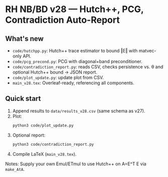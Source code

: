 # RH NB/BD v28 — Hutch++, PCG, Contradiction Auto-Report

## What's new
- `code/hutchpp.py`: Hutch++ trace estimator to bound ‖E‖ with matvec-only API.
- `code/pcg_precond.py`: PCG with diagonal+band preconditioner.
- `code/contradiction_report.py`: reads CSV, checks persistence vs. θ and optional Hutch++ bound → JSON report.
- `code/plot_update.py`: update plot from CSV.
- `main_v28.tex`: Overleaf-ready, referencing all components.

## Quick start
1) Append results to `data/results_v28.csv` (same schema as v27).
2) Plot:
   ```bash
   python3 code/plot_update.py
   ```
3) Optional report:
   ```bash
   python3 code/contradiction_report.py
   ```
4) Compile LaTeX (`main_v28.tex`).

Notes: Supply your own Emul/ETmul to use Hutch++ on A=E^T E via `make_AtA`.
